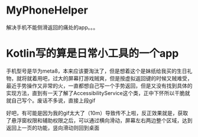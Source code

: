 # MyPhoneHelper
解决手机不能侧滑返回的痛处的app。。。

# Kotlin写的算是日常小工具的一个app
手机型号是华为meta8，本来应该要淘汰了，但是想着这个是妹纸给我买的生日礼物，就将就着用吧，过大的屏幕打游戏贼爽，但是按虚拟返回键的时候又贼难受，最近手势操作又非常的火，一直都想自己写一个手势返回，但是又没有找到具体的实现方法，直到有一天了解了AccessibilityService这个类，正中下怀所以干脆就就自己写个。废话不多说，直接上段gif

好吧，有可能是因为我的gif太大了（10m）导致传不上啦，反正效果就是，获取了悬浮窗权限和辅助权限之后，可以通过横向滑动，屏幕左右两边整个区域，达到返回上一页的功能，竖向滑动则回到桌面
